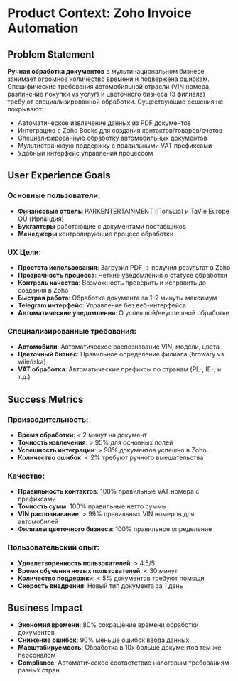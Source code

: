# Product Context: Zoho Invoice Automation

## Problem Statement
**Ручная обработка документов** в мультинациональном бизнесе занимает огромное количество времени и подвержена ошибкам. Специфические требования автомобильной отрасли (VIN номера, различение покупки vs услуг) и цветочного бизнеса (3 филиала) требуют специализированной обработки. Существующие решения не покрывают:

- Автоматическое извлечение данных из PDF документов
- Интеграцию с Zoho Books для создания контактов/товаров/счетов
- Специализированную обработку автомобильных документов
- Мультистрановую поддержку с правильными VAT префиксами
- Удобный интерфейс управления процессом

## User Experience Goals

### Основные пользователи:
- **Финансовые отделы** PARKENTERTAINMENT (Польша) и TaVie Europe OÜ (Ирландия)
- **Бухгалтеры** работающие с документами поставщиков
- **Менеджеры** контролирующие процесс обработки

### UX Цели:
- **Простота использования**: Загрузил PDF → получил результат в Zoho
- **Прозрачность процесса**: Четкие уведомления о статусе обработки
- **Контроль качества**: Возможность проверить и исправить до создания в Zoho
- **Быстрая работа**: Обработка документа за 1-2 минуты максимум
- **Telegram интерфейс**: Управление без веб-интерфейса
- **Автоматические уведомления**: О успешной/неуспешной обработке

### Специализированные требования:
- **Автомобили**: Автоматическое распознавание VIN, модели, цвета
- **Цветочный бизнес**: Правильное определение филиала (browary vs wileńska)
- **VAT обработка**: Автоматические префиксы по странам (PL-, IE-, и т.д.)

## Success Metrics

### Производительность:
- **Время обработки**: < 2 минут на документ
- **Точность извлечения**: > 95% для основных полей
- **Успешность интеграции**: > 98% документов успешно в Zoho
- **Количество ошибок**: < 2% требуют ручного вмешательства

### Качество:
- **Правильность контактов**: 100% правильные VAT номера с префиксами
- **Точность сумм**: 100% правильные нетто суммы
- **VIN распознавание**: > 99% правильных VIN номеров для автомобилей
- **Филиалы цветочного бизнеса**: 100% правильное определение

### Пользовательский опыт:
- **Удовлетворенность пользователей**: > 4.5/5
- **Время обучения новых пользователей**: < 30 минут
- **Количество поддержки**: < 5% документов требуют помощи
- **Скорость внедрения**: Новый тип документа за 1 день

## Business Impact
- **Экономия времени**: 80% сокращение времени обработки документов
- **Снижение ошибок**: 90% меньше ошибок ввода данных
- **Масштабируемость**: Обработка в 10x больше документов тем же персоналом
- **Compliance**: Автоматическое соответствие налоговым требованиям разных стран

